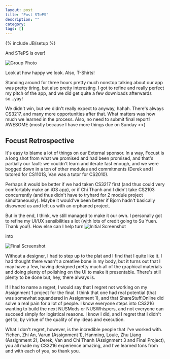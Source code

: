 ```yaml
---
layout: post
title: "Post STePS"
description: ""
category:
tags: []
---
```

{% include JB/setup %}

And STePS is over!

![Group Photo](/blog/assets/images/group_photo.png)

Look at how happy we look. Also, T-Shirts!

Standing around for three hours pretty much nonstop talking about our app was pretty tiring, but also pretty interesting. I got to refine and really perfect my pitch of the app, and we did get quite a few downloads afterwards so...yay!

We didn't win, but we didn't really expect to anyway, hahah. There's always CS3217, and many more opportunities after that. What matters was how much we learned in the process. Also, no need to submit final report! AWESOME (mostly because I have more things due on Sunday ><)


## Focust Retrospective

It's easy to blame a lot of things on our External sponsor. In a way, Focust is a long shot from what we promised and had been promised, and that's partially our fault: we couldn't learn and iterate fast enough, and we were bogged down in a ton of other modules and commitments (Derek and I tutored for CS1101S, Van was a tutor for CS2010).

Perhaps it would be better if we had taken CS3217 first (and thus could very comfortably make an iOS app), or if Chi Thanh and I didn't take CS2103 concurrently (and thus didn't have to tryhard for 2 module project simultaneously). Maybe it would've been better if Bjorn hadn't basically disowned us and left us with an orphaned project.

But in the end, I think, we still managed to make it our own. I personally got to refine my UI/UX sensibilities a lot (with lots of credit going to Su Yuen. Thank you!). How else can I help turn
![Initial Screenshot](/blog/assets/images/initial_screenshot.png)

into

![Final Screenshot](/blog/assets/images/final_screenshot.jpg)

Without a designer, I had to step up to the plat and I find that I quite like it. I had thought there wasn't a creative bone in my body, but it turns out that I may have a few, having designed pretty much all of the graphical materials and doing plenty of polishing on the UI to make it presentable. There's still plenty to be done but, hey, there always is.

If I had to name a regret, I would say that I regret not working on my Assignment 1 project for the final. I think that one had real potential (that was somewhat squandered in Assignment 1), and that ShareStuff.Online did solve a real pain for a lot of people. I know everyone steps into CS3216 wanting to build the next NUSMods or NUSWhispers, and not everyone can succeed simply for logistical reasons. I know I did, and I regret that I didn't get to, by virtue of the quality of my ideas and execution.

What I don't regret, however, is the incredible people that I've worked with. Yichen, Zhi An, Varun (Assignment 1), Hanming, Louie, Zhu Liang (Assignment 2), Derek, Van and Chi Thanh (Assignment 3 and Final Project), you all made my CS3216 experience amazing, and I've learned tons from and with each of you, so thank you.
